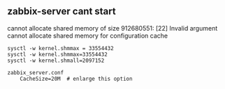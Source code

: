
##  zabbix-server cant start
cannot allocate shared memory of size 912680551: [22] Invalid argument
cannot allocate shared memory for configuration cache

```
sysctl -w kernel.shmmax = 33554432
sysctl -w kernel.shmmax=33554432
sysctl -w kernel.shmall=2097152

zabbix_server.conf
    CacheSize=20M  # enlarge this option
```


